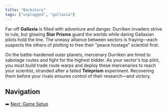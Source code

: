 ```yaml
---
title: "Backstory"
tags: ["unplugged", "gallaxia"]
---
```


Far-off **Gallaxia** is filled with adventure and danger. Durriken invaders strive to rule, but glowing **Star Prisms** guard the worlds while daring Gallaxian pilots hold the line. The uneasy alliance between sectors is fraying—each suspects the others of plotting to free their "peace hostage" scientist first.

On the battle-hardened outer planets, mercenary Durriken are hired to sabotage routes and fight for the highest bidder. As your sector's top pilot, you must build trade route warps and deploy these mercenaries to reach your scientist, stranded after a failed **Teleprism** experiment. Recovering them before your rivals ensures control of their research—and victory.

## Navigation

➡️ [Next: Game Setup](./game_setup)
